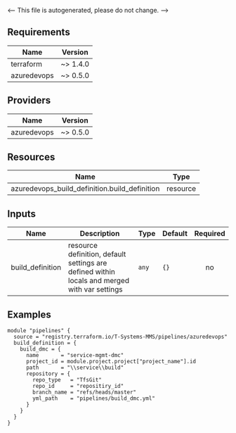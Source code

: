 <!-- BEGIN_TF_DOCS -->


<-- This file is autogenerated, please do not change. -->

## Requirements

| Name | Version |
|------|---------|
| terraform | ~> 1.4.0 |
| azuredevops | ~> 0.5.0 |

## Providers

| Name | Version |
|------|---------|
| azuredevops | ~> 0.5.0 |

## Resources

| Name | Type |
|------|------|
| azuredevops_build_definition.build_definition | resource |

## Inputs

| Name | Description | Type | Default | Required |
|------|-------------|------|---------|:--------:|
| build_definition | resource definition, default settings are defined within locals and merged with var settings | `any` | `{}` | no |



## Examples

```hcl
module "pipelines" {
  source = "registry.terraform.io/T-Systems-MMS/pipelines/azuredevops"
  build_definition = {
    build_dmc = {
      name       = "service-mgmt-dmc"
      project_id = module.project.project["project_name"].id
      path       = "\\service\\build"
      repository = {
        repo_type   = "TfsGit"
        repo_id     = "repositiry_id"
        branch_name = "refs/heads/master"
        yml_path    = "pipelines/build_dmc.yml"
      }
    }
  }
}
```
<!-- END_TF_DOCS -->